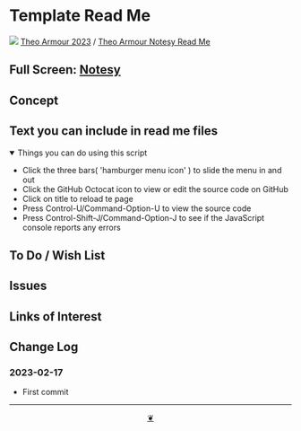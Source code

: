 # Template Read Me

[![](https://pushme-pullyou.github.io/assets/svg/octicon.svg )](https://github.com/theo-armour/2023/ "Source code on GitHub" ) [Theo Armour 2023]( https:/theo-armour.github.io/2023/ "Home page" ) / [Theo Armour Notesy Read Me]( https://github.com/theo-armour/2023/tree/main/notesy/ "2023-02-16" )

<!--@@@
<div class=iframe-resize ><iframe src=https:/theo-armour.github.io/2023/notesy/ height=100% width=100% ></iframe></div>
_"Notesy Read Me" in a resizable window_
@@@-->

## Full Screen: [Notesy]( https:/theo-armour.github.io/2023/notesy/ )


## Concept


## Text you can include in read me files

<details open >

<summary> Things you can do using this script</summary>

* Click the three bars( 'hamburger menu icon' ) to slide the menu in and out
* Click the GitHub Octocat icon to view or edit the source code on GitHub
* Click on title to reload te page
* Press Control-U/Command-Option-U to view the source code
* Press Control-Shift-J/Command-Option-J to see if the JavaScript console reports any errors

</details>

## To Do / Wish List


## Issues


## Links of Interest


## Change Log


### 2023-02-17

* First commit


***

<center title="Hello! Click me to go up to the top" ><a class=aDingbat href=javascript:window.scrollTo(0,0);> ❦ </a></center>

